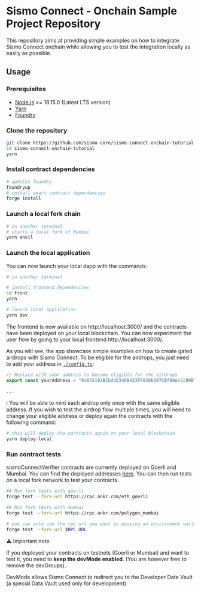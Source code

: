# Sismo Connect - Onchain Sample Project Repository

This repository aims at providing simple examples on how to integrate Sismo Connect onchain while allowing you to test the integration locally as easily as possible.

## Usage

### Prerequisites

- [Node.js](https://nodejs.org/en/download/) >= 18.15.0 (Latest LTS version)
- [Yarn](https://classic.yarnpkg.com/en/docs/install)
- [Foundry](https://book.getfoundry.sh/)

### Clone the repository

```bash
git clone https://github.com/sismo-core/sismo-connect-onchain-tutorial
cd sismo-connect-onchain-tutorial
yarn
```

### Install contract dependencies

```bash
# updates foundry
foundryup
# install smart contract dependencies
forge install
```

### Launch a local fork chain

```bash
# in another terminal
# starts a local fork of Mumbai
yarn anvil
```

### Launch the local application

You can now launch your local dapp with the commands:

```bash
# in another terminal

# install frontend dependencies
cd front
yarn

# launch local application
yarn dev
```

The frontend is now available on http://localhost:3000/ and the contracts have been deployed on your local blockchain.
You can now experiment the user flow by going to your local frontend http://localhost:3000/.

As you will see, the app showcase simple examples on how to create gated airdrops with Sismo Connect.
To be eligible for the airdrops, you just need to add your address in [`./config.ts`](./config.ts):

```ts
// Replace with your address to become eligible for the airdrops
export const yourAddress = "0x855193BCbdbD346B423FF830b507CBf90ecCc90B"; // <--- Replace with your address

...
```

ℹ️ You will be able to mint each airdrop only once with the same eligible address. If you wish to test the airdrop flow multiple times, you will need to change your eligible address or deploy again the contracts with the following command:

```bash
# this will deploy the contracts again on your local blockchain
yarn deploy-local
```

### Run contract tests

sismoConnectVerifier contracts are currently deployed on Goerli and Mumbai.
You can find the deployed addresses [here](https://docs.sismo.io/sismo-docs/technical-documentation/sismo-101).
You can then run tests on a local fork network to test your contracts.

```bash
## Run fork tests with goerli
forge test --fork-url https://rpc.ankr.com/eth_goerli

## Run fork tests with mumbai
forge test --fork-url https://rpc.ankr.com/polygon_mumbai

# you can aslo use the rpc url you want by passing an environment variable
forge test --fork-url $RPC_URL
```

⚠️ Important note

If you deployed your contracts on testnets (Goerli or Mumbai) and want to test it, you need to **keep the devMode enabled**.
(You are however free to remove the devGroups).

DevMode allows Sismo Connect to redirect you to the Developer Data Vault (a special Data Vault used only for development)